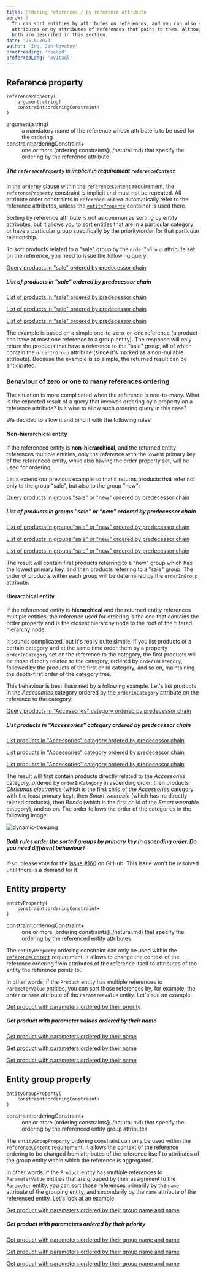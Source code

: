 ```yaml
---
title: Ordering references / by reference attribute
perex: |
  You can sort entities by attributes on references, and you can also sort fetched referenced entities by their
  attributes or by attributes of references that point to them. Although these are fundamentally different scenarios,
  both are described in this section.
date: '25.6.2023'
author: 'Ing. Jan Novotný'
proofreading: 'needed'
preferredLang: 'evitaql'
---
```


## Reference property

```evitaql-syntax
referenceProperty(
    argument:string!
    constraint:orderingConstraint+
)
```

<dl>
    <dt>argument:string!</dt>
    <dd>
        a mandatory name of the reference whose attribute is to be used for the ordering
    </dd>
    <dt>constraint:orderingConstraint+</dt>
    <dd>
        one or more [ordering constraints](./natural.md) that specify the ordering by the reference attribute
    </dd>
</dl>

<Note type="info">

<NoteTitle toggles="false">

##### The `referenceProperty` is implicit in requirement `referenceContent`
</NoteTitle>

In the `orderBy` clause within the [`referenceContent`](../requirements/fetching.md#reference-content) requirement,
the `referenceProperty` constraint is implicit and must not be repeated. All attribute order constraints
in `referenceContent` automatically refer to the reference attributes, unless the [`entityProperty`](#entity-property)
container is used there.

</Note>

Sorting by reference attribute is not as common as sorting by entity attributes, but it allows you to sort entities
that are in a particular category or have a particular group specifically by the priority/order for that particular
relationship.

To sort products related to a "sale" group by the `orderInGroup` attribute set on the reference, you need to issue the
following query:

<SourceCodeTabs requires="evita_functional_tests/src/test/resources/META-INF/documentation/evitaql-init.java" langSpecificTabOnly>

[Query products in "sale" ordered by predecessor chain](/documentation/user/en/query/ordering/examples/reference/reference-attribute-natural.evitaql)
</SourceCodeTabs>

<Note type="info">

<NoteTitle toggles="true">

##### List of products in "sale" ordered by predecessor chain
</NoteTitle>

<LS to="e,j,c">

<MDInclude>[List of products in "sale" ordered by predecessor chain](/documentation/user/en/query/ordering/examples/reference/reference-attribute-natural.evitaql.md)</MDInclude>

</LS>

<LS to="g">

<MDInclude>[List of products in "sale" ordered by predecessor chain](/documentation/user/en/query/ordering/examples/reference/reference-attribute-natural.graphql.json.md)</MDInclude>

</LS>

<LS to="r">

<MDInclude>[List of products in "sale" ordered by predecessor chain](/documentation/user/en/query/ordering/examples/reference/reference-attribute-natural.rest.json.md)</MDInclude>

</LS>

</Note>

The example is based on a simple one-to-zero-or-one reference (a product can have at most one reference to a group
entity). The response will only return the products that have a reference to the "sale" group, all of which contain the
`orderInGroup` attribute (since it's marked as a non-nullable attribute). Because the example is so simple, the returned
result can be anticipated.

### Behaviour of zero or one to many references ordering

The situation is more complicated when the reference is one-to-many. What is the expected result of a query that
involves ordering by a property on a reference attribute? Is it wise to allow such ordering query in this case?

We decided to allow it and bind it with the following rules:

#### Non-hierarchical entity

If the referenced entity is **non-hierarchical**, and the returned entity references multiple entities, only
the reference with the lowest primary key of the referenced entity, while also having the order property set, will be
used for ordering.

Let's extend our previous example so that it returns products that refer not only to the group "sale", but also to the
group "new":

<SourceCodeTabs requires="evita_functional_tests/src/test/resources/META-INF/documentation/evitaql-init.java" langSpecificTabOnly>

[Query products in groups "sale" or "new" ordered by predecessor chain](/documentation/user/en/query/ordering/examples/reference/reference-attribute-natural-multiple.evitaql)
</SourceCodeTabs>

<Note type="info">

<NoteTitle toggles="true">

##### List of products in groups "sale" or "new" ordered by predecessor chain
</NoteTitle>

<LS to="e,j,c">

<MDInclude>[List of products in groups "sale" or "new" ordered by predecessor chain](/documentation/user/en/query/ordering/examples/reference/reference-attribute-natural-multiple.evitaql.md)</MDInclude>

</LS>

<LS to="g">

<MDInclude>[List of products in groups "sale" or "new" ordered by predecessor chain](/documentation/user/en/query/ordering/examples/reference/reference-attribute-natural-multiple.graphql.json.md)</MDInclude>

</LS>

<LS to="r">

<MDInclude>[List of products in groups "sale" or "new" ordered by predecessor chain](/documentation/user/en/query/ordering/examples/reference/reference-attribute-natural-multiple.rest.json.md)</MDInclude>

</LS>

The result will contain first products referring to a "new" group which has the lowest primary key, and then products
referring to a "sale" group. The order of products within each group will be determined by the `orderInGroup` attribute.

</Note>

#### Hierarchical entity

If the referenced entity is **hierarchical** and the returned entity references multiple entities, the reference used
for ordering is the one that contains the order property and is the closest hierarchy node to the root of the filtered
hierarchy node.

It sounds complicated, but it's really quite simple. If you list products of a certain category and at the same time
order them by a property `orderInCategory` set on the reference to the category, the first products will be those
directly related to the category, ordered by `orderInCategory`, followed by the products of the first child category,
and so on, maintaining the depth-first order of the category tree.

This behaviour is best illustrated by a following example. Let's list products in the *Accessories* category ordered
by the `orderInCategory` attribute on the reference to the category:

<SourceCodeTabs requires="evita_functional_tests/src/test/resources/META-INF/documentation/evitaql-init.java" langSpecificTabOnly>

[Query products in "Accessories" category ordered by predecessor chain](/documentation/user/en/query/ordering/examples/reference/reference-attribute-natural-hierarchy.evitaql)
</SourceCodeTabs>

<Note type="info">

<NoteTitle toggles="true">

##### List products in "Accessories" category ordered by predecessor chain
</NoteTitle>

<LS to="e,j,c">

<MDInclude>[List products in "Accessories" category ordered by predecessor chain](/documentation/user/en/query/ordering/examples/reference/reference-attribute-natural-hierarchy.evitaql.md)</MDInclude>

</LS>

<LS to="g">

<MDInclude>[List products in "Accessories" category ordered by predecessor chain](/documentation/user/en/query/ordering/examples/reference/reference-attribute-natural-hierarchy.graphql.json.md)</MDInclude>

</LS>

<LS to="r">

<MDInclude>[List products in "Accessories" category ordered by predecessor chain](/documentation/user/en/query/ordering/examples/reference/reference-attribute-natural-hierarchy.rest.json.md)</MDInclude>

</LS>

The result will first contain products directly related to the *Accessories* category, ordered by `orderInCategory` in
ascending order, then products *Christmas electronics* (which is the first child of the *Accessories* category with
the least primary key), then *Smart wearable* (which has no directly related products), then *Bands* (which is the first
child of the *Smart wearable* category), and so on. The order follows the order of the categories in the following
image:

![dynamic-tree.png](../requirements/assets/dynamic-tree.png)

</Note>

<Note type="warning">

<NoteTitle toggles="true">

##### Both rules order the sorted groups by primary key in ascending order. Do you need different behaviour?
</NoteTitle>

If so, please vote for the [issue #160](https://github.com/FgForrest/evitaDB/issues/160) on GitHub. This issue won't
be resolved until there is a demand for it.

</Note>

## Entity property

```evitaql-syntax
entityProperty(
    constraint:orderingConstraint+
)
```

<dl>
    <dt>constraint:orderingConstraint+</dt>
    <dd>
        one or more [ordering constraints](./natural.md) that specify the ordering by the referenced entity attributes
    </dd>
</dl>

The `entityProperty` ordering constraint can only be used within the [`referenceContent`](../requirements/fetching.md#reference-content)
requirement. It allows to change the context of the reference ordering from attributes of the reference itself to
attributes of the entity the reference points to.

In other words, if the `Product` entity has multiple references to `ParameterValue` entities, you can sort those
references by, for example, the `order` or `name` attribute of the `ParameterValue` entity. Let's see an example:

<SourceCodeTabs requires="evita_functional_tests/src/test/resources/META-INF/documentation/evitaql-init.java" langSpecificTabOnly>

[Get product with parameters ordered by their priority](/documentation/user/en/query/ordering/examples/reference/entity-property.evitaql)
</SourceCodeTabs>

<Note type="info">

<NoteTitle toggles="true">

##### Get product with parameter values ordered by their name
</NoteTitle>

<LS to="e,j">

<MDInclude sourceVariable="recordData.0">[Get product with parameters ordered by their name](/documentation/user/en/query/ordering/examples/reference/entity-property.evitaql.json.md)</MDInclude>

</LS>

<LS to="g">

<MDInclude>[Get product with parameters ordered by their name](/documentation/user/en/query/ordering/examples/reference/entity-property.graphql.json.md)</MDInclude>

</LS>

<LS to="r">

<MDInclude>[Get product with parameters ordered by their name](/documentation/user/en/query/ordering/examples/reference/entity-property.rest.json.md)</MDInclude>

</LS>

</Note>

## Entity group property

```evitaql-syntax
entityGroupProperty(
    constraint:orderingConstraint+
)
```

<dl>
    <dt>constraint:orderingConstraint+</dt>
    <dd>
        one or more [ordering constraints](./natural.md) that specify the ordering by the referenced entity group
        attributes
    </dd>
</dl>

The `entityGroupProperty` ordering constraint can only be used within the [`referenceContent`](../requirements/fetching.md#reference-content) requirement. It
allows the context of the reference ordering to be changed from attributes of the reference itself to attributes of
the group entity within which the reference is aggregated.

In other words, if the `Product` entity has multiple references to `ParameterValue` entities that are grouped by their
assignment to the `Parameter` entity, you can sort those references primarily by the `name` attribute of the grouping
entity, and secondarily by the `name` attribute of the referenced entity. Let's look at an example:

<SourceCodeTabs requires="evita_functional_tests/src/test/resources/META-INF/documentation/evitaql-init.java" langSpecificTabOnly>

[Get product with parameters ordered by their group name and name](/documentation/user/en/query/ordering/examples/reference/entity-group-property.evitaql)

</SourceCodeTabs>

<Note type="info">

<NoteTitle toggles="true">

##### Get product with parameters ordered by their priority
</NoteTitle>

<LS to="e,j,c">

<MDInclude sourceVariable="recordData.0">[Get product with parameters ordered by their group name and name](/documentation/user/en/query/ordering/examples/reference/entity-group-property.evitaql.json.md)</MDInclude>

</LS>

<LS to="g">

<MDInclude>[Get product with parameters ordered by their group name and name](/documentation/user/en/query/ordering/examples/reference/entity-group-property.graphql.json.md)</MDInclude>

</LS>

<LS to="r">

<MDInclude>[Get product with parameters ordered by their group name and name](/documentation/user/en/query/ordering/examples/reference/entity-group-property.rest.json.md)</MDInclude>

</LS>

</Note>